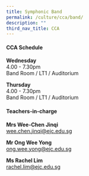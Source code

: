 ```yaml
---
title: Symphonic Band
permalink: /culture/cca/band/
description: ""
third_nav_title: CCA
---
```

#### **CCA Schedule**

**Wednesday**  
4.00 - 7.30pm  
Band Room / LT1 / Auditorium

**Thursday**  
4.00 - 7.30pm  
Band Room / LT1 / Auditorium

#### **Teachers-in-charge**

**Mrs Wee-Chen Jinqi**  
[wee.chen.jinqi@ejc.edu.sg](mailto:wee.chen.jinqi@ejc.edu.sg)

**Mr Ong Wee Yong**  
[ong.wee.yong@ejc.edu.sg](mailto:ong.wee.yong@ejc.edu.sg)

**Ms Rachel Lim**  
[rachel.lim@ejc.edu.sg](mailto:rachel.lim@ejc.edu.sg)